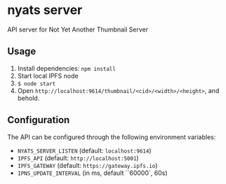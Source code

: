 # nyats server
API server for Not Yet Another Thumbnail Server

## Usage
1. Install dependencies: `npm install`
2. Start local IPFS node
3. `$ node start`
4. Open `http://localhost:9614/thumbnail/<cid>/<width>/<height>`, and behold.

## Configuration
The API can be configured through the following environment variables:
- `NYATS_SERVER_LISTEN` (default: `localhost:9614`)
- `IPFS_API` (default: `http://localhost:5001`)
- `IPFS_GATEWAY` (default: `https://gateway.ipfs.io`)
- `IPNS_UPDATE_INTERVAL` (in ms, default ``60000`, 60s)
